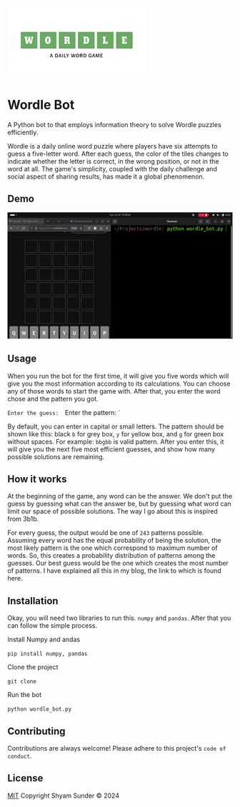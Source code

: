 ![wordle logo](wordle.png)

# Wordle Bot

A Python bot to that employs information theory to solve Wordle puzzles efficiently.

Wordle is a daily online word puzzle where players have six attempts to guess a five-letter word. After each guess, the color of the tiles changes to indicate whether the letter is correct, in the wrong position, or not in the word at all. The game's simplicity, coupled with the daily challenge and social aspect of sharing results, has made it a global phenomenon.

## Demo

![demo](demo.gif)

## Usage

When you run the bot for the first time, it will give you five words which will give you the most information according to its calculations. You can choose any of those words to start the game with. After that, you enter the word chose and the pattern you got.

`Enter the guess:  `Enter the pattern: `

By default, you can enter in capital or small letters. The pattern should be shown like this: black `b` for grey box, `y` for yellow box, and `g` for green box without spaces. For example: `bbgbb` is valid pattern. After you enter this, it will give you the next five most efficient guesses, and show how many possible solutions are remaining.

## How it works

At the beginning of the game, any word can be the answer. We don't put the guess by guessing what can the answer be, but by guessing what word can limit our space of possible solutions. The way I go about this is inspired from 3b1b.

For every guess, the output would be one of `243` patterns possible. Assuming every word has the equal probability of being the solution, the most likely pattern is the one which correspond to maximum number of words. So, this creates a probability distribution of patterns among the guesses. Our best guess would be the one which creates the most number of patterns. I have explained all this in my blog, the link to which is found here.

## Installation

Okay, you will need two libraries to run this. `numpy` and `pandas`. After that you can follow the simple process.

Install Numpy and andas

 ```pip install numpy, pandas```

Clone the project

 ```git clone ```

Run the bot

```python wordle_bot.py```

## Contributing

Contributions are always welcome!
Please adhere to this project's `code of conduct`.

## License

[MIT](https://github.com/iashyam/wordle-bot/blob/main/LICENSE)
Copyright Shyam Sunder &copy; 2024
